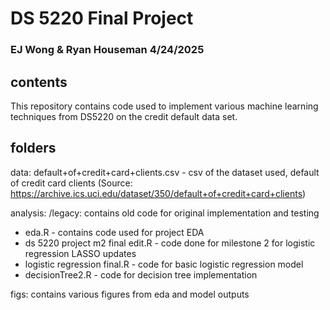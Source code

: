 # DS 5220 Final Project
### EJ Wong & Ryan Houseman 4/24/2025

## contents
This repository contains code used to implement various machine learning techniques from DS5220 on the credit default data set.  

## folders

data:
default+of+credit+card+clients.csv - csv of the dataset used, default of credit card clients (Source: https://archive.ics.uci.edu/dataset/350/default+of+credit+card+clients)

analysis:
/legacy: contains old code for original implementation and testing
* eda.R - contains code used for project EDA
* ds 5220 project m2 final edit.R - code done for milestone 2 for logistic regression LASSO updates
* logistic regression final.R - code for basic logistic regression model
* decisionTree2.R - code for decision tree implementation

figs: contains various figures from eda and model outputs

